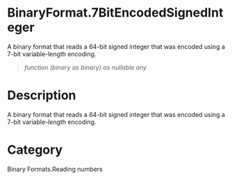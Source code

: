 ﻿# BinaryFormat.7BitEncodedSignedInteger
A binary format that reads a 64-bit signed integer that was encoded using a 7-bit variable-length encoding.
> _function (binary as binary) as nullable any_
# Description 
A binary format that reads a 64-bit signed integer that was encoded using a 7-bit variable-length encoding.
# Category 
Binary Formats.Reading numbers
